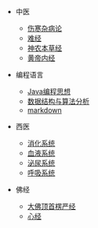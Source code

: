 - 中医

  - [伤寒杂病论](zhongyi/shzbl.md)
  - [难经](zhongyi/nj.md)
  - [神农本草经](zhongyi/snbcj.md)
  - [黄帝内经](zhongyi/hdnj.md)

- 编程语言

  - [Java编程思想](bianchengyuyan/Java-bcsx.md)
  - [数据结构与算法分析](bianchengyuyan/sjjgysffx.md)
  - [markdown](bianchengyuyan/markdown.md)
- 西医
  - [消化系统](xiyi/消化系统.md)
  - [血液系统](xiyi/血液系统.md)
  - [泌尿系统](xiyi/泌尿系统.md)
  - [呼吸系统](xiyi/呼吸系统.md)

- 佛经
  - [大佛顶首楞严经](fojing/大佛顶首楞严经.md)
  - [心经](fojing/心经.md)